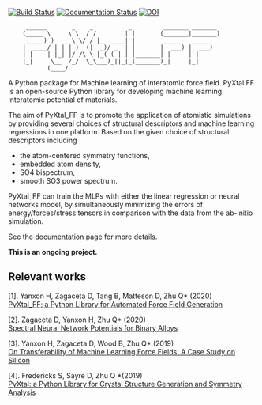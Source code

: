 [![Build Status](https://travis-ci.org/qzhu2017/PyXtal_FF.svg?branch=master)](https://travis-ci.org/qzhu2017/PyXtal_FF) [![Documentation Status](https://readthedocs.org/projects/pyxtal-ff/badge/?version=latest)](https://pyxtal-ff.readthedocs.io/en/latest/?badge=latest)
[![DOI](https://zenodo.org/badge/DOI/10.5281/zenodo.3839987.svg)](https://doi.org/10.5281/zenodo.3839987)




         ______       _    _          _         _______ _______ 
        (_____ \     \ \  / /        | |       (_______|_______)
         _____) )   _ \ \/ / |_  ____| |        _____   _____   
        |  ____/ | | | )  (|  _)/ _  | |       |  ___) |  ___)  
        | |    | |_| |/ /\ \ |_( ( | | |_______| |     | |      
        |_|     \__  /_/  \_\___)_||_|_(_______)_|     |_|      
               (____/  
               
A Python package for Machine learning of interatomic force field.
PyXtal FF is an open-source Python library for developing machine learning interatomic potential of materials. 

The aim of PyXtal_FF is to promote the application of atomistic simulations by providing several choices of structural descriptors and machine learning regressions in one platform. Based on the given choice of structural descriptors including 
- the atom-centered symmetry functions, 
- embedded atom density, 
- SO4 bispectrum, 
- smooth SO3 power spectrum. 

PyXtal\_FF can train the MLPs with either the linear regression or neural networks model, by simultaneously minimizing the errors of energy/forces/stress tensors in comparison with the data from the ab-initio simulation.

See the [documentation page](https://pyxtal-ff.readthedocs.io/en/latest/) for more details.

**This is an ongoing project.**

## Relevant works

[1]. Yanxon H, Zagaceta D, Tang B, Matteson D, Zhu Q* (2020)\
[PyXtal\_FF: a Python Library for Automated Force Field Generation](http://arxiv.org/abs/2007.13012)

[2]. Zagaceta D, Yanxon H, Zhu Q* (2020) \
[Spectral Neural Network Potentials for Binary Alloys](http://arxiv.org/abs/2005.04332)

[3]. Yanxon H, Zagaceta D, Wood B, Zhu Q* (2019) \
[On Transferability of Machine Learning Force Fields: A Case Study on Silicon](https://arxiv.org/pdf/2001.00972.pdf)

[4]. Fredericks S, Sayre D, Zhu Q *(2019) \
[PyXtal: a Python Library for Crystal Structure Generation and Symmetry Analysis](https://arxiv.org/pdf/1911.11123.pdf)
